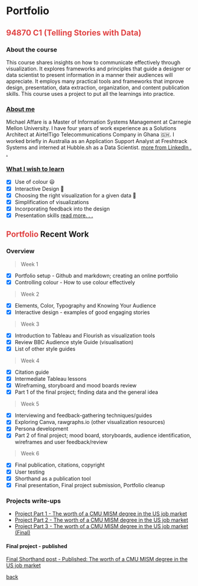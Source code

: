 # Portfolio

## <span style="color:#E04343">94870 C1 (Telling Stories with Data)</span>

### About the course

This course shares insights on how to communicate effectively through visualization.
It explores frameworks and principles that guide a designer or data scientist to present information in a manner their audiences will appreciate.
It employs many practical tools and frameworks that improve design, presentation, data extraction, organization, and content publication skills.
This course uses a project to put all the learnings into practice.

### <a href="../../index.html#about" target="_blank">About me </a>

Michael Affare is a Master of Information Systems Management at Carnegie Mellon University.
I have four years of work experience as a Solutions Architect at AirtelTigo Telecommunications Company in Ghana 🇬🇭.
I worked briefly in Australia as an Application Support Analyst at Freshtrack Systems and interned at Hubble.sh as a Data Scientist.
[more from LinkedIn . . ](https://linkedin.com/in/michaelaffare)

### [What I wish to learn](blog/what-i-wish-to-learn.md)

- [x] Use of colour 😃
- [x] Interactive Design 🤩
- [x] Choosing the right visualization for a given data 🤔
- [x] Simplification of visualizations
- [x] Incorporating feedback into the design
- [x] Presentation skills
      [read more. . .](blog/what-i-wish-to-learn.md)

## <span style="color:#E04343">Portfolio</span> Recent Work

### Overview

> Week 1

- [x] Portfolio setup - Github and markdown; creating an online portfolio
- [x] Controlling colour - How to use colour effectively

> Week 2

- [x] Elements, Color, Typography and Knowing Your Audience
- [x] Interactive design - examples of good engaging stories

> Week 3

- [x] Introduction to Tableau and Flourish as visualization tools
- [x] Review BBC Audience style Guide (visualisation)
- [x] List of other style guides

> Week 4

- [x] Citation guide
- [x] Intermediate Tableau lessons
- [x] Wireframing, storyboard and mood boards review
- [x] Part 1 of the final project; finding data and the general idea

> Week 5

- [x] Interviewing and feedback-gathering techniques/guides
- [x] Exploring Canva, rawgraphs.io (other visualization resources)
- [x] Persona development
- [x] Part 2 of final project; mood board, storyboards, audience identification, wireframes and user feedback/review

> Week 6

- [x] Final publication, citations, copyright
- [x] User testing
- [x] Shorthand as a publication tool
- [x] Final presentation, Final project submission, Portfolio cleanup

### Projects write-ups

- [Project Part 1 - The worth of a CMU MISM degree in the US job market](project_part1.md)
- [Project Part 2 - The worth of a CMU MISM degree in the US job market](project_part2.md)
- [Project Part 3 - The worth of a CMU MISM degree in the US job market (Final)](project_part3.md)

#### Final project - published

<a href="https://carnegiemellon.shorthandstories.com/the-worth-of-a-cmu-mism-degree-in-the-us-job-market/index.html" target="_blank">Final Shorthand post - Published: The worth of a CMU MISM degree in the US job market</a>

[back](../index.html)
